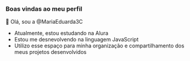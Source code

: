 ### Boas vindas ao meu perfil 


👋 Olá, sou a @MariaEduarda3C

 - Atualmente, estou estudando na Alura
 - Estou me desnevolvendo na linguagem JavaScript
 - Utilizo esse espaço para minha organização e compartilhamento dos meus projetos desenvolvidos
 <!---
MariaEduarda3C/MariaEduarda3C is a ✨ special ✨ repository because its `README.md` (this file) appears on your GitHub profile.
You can click the Preview link to take a look at your changes.
--->

